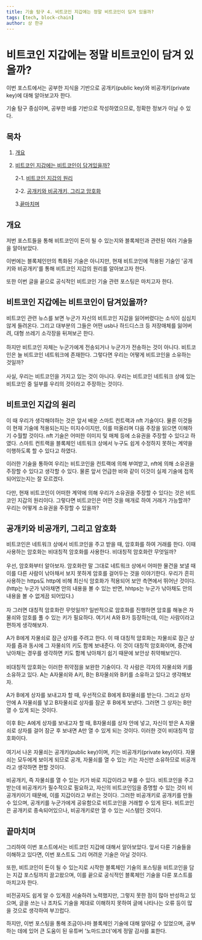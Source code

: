 ```yaml
---
title: 기술 탐구 4. 비트코인 지갑에는 정말 비트코인이 담겨 있을까?
tags: [tech, block-chain]
author: 상 한규
---
```

# 비트코인 지갑에는 정말 비트코인이 담겨 있을까?

이번 포스트에서는 공부한 지식을 기반으로 공개키(public key)와 비공개키(private key)에 대해 알아보고자 한다. 

기술 탐구 중심이며, 공부한 바를 기반으로 작성하였으므로, 정확한 정보가 아닐 수 있다.

## 목차

1. [개요](#개요)

2. [비트코인 지갑에는 비트코인이 담겨있을까?](#비트코인-지갑에는-비트코인이-담겨있을까)

    2-1. [비트코인 지갑의 원리](#비트코인-지갑의-원리)
    
    2-2. [공개키와 비공개키, 그리고 암호화](#공개키와-비공개키-그리고-암호화)
    
    3.[끝마치며](#끝마치며)

## 개요
저번 포스트들을 통해 비트코인이 돈이 될 수 있는지와 블록체인과 관련된 여러 기술들을 알아보았다.

이번에는 블록체인만의 특화된 기술은 아니지만, 현재 비트코인에 적용된 기술인 '공개키와 비공개키'를 통해 비트코인 지갑의 원리를 알아보고자 한다.

또한 이번 글을 끝으로 공식적인 비트코인 기술 관련 포스팅은 마치고자 한다.

## 비트코인 지갑에는 비트코인이 담겨있을까?
비트코인 관련 뉴스를 보면 누군가 자신의 비트코인 지갑을 잃어버렸다는 소식이 심심치않게 들려온다. 그리고 대부분의 그들은 어떤 usb나 하드디스크 등 저장매체를 잃어버려, 대형 쓰레기 소각장을 뒤져보곤 한다. 
<br><br>
하지만 비트코인 자체는 누군가에게 전송되거나 누군가가 전송하는 것이 아니다. 비트코인은 늘 비트코인 네트워크에 존재한다. 그렇다면 우리는 어떻게 비트코인을 소유하는 것일까?
<br><br>
사실, 우리는 비트코인을 가지고 있는 것이 아니다. 우리는 비트코인 네트워크 상에 있는 비트코인 중 일부를 우리의 것이라고 주장하는 것이다.

## 비트코인 지갑의 원리
이 때 우리가 생각해야하는 것은 앞서 배운 스마트 컨트랙과 nft 기술이다. 물론 이것들이 현재 기술에 적용되는지는 미지수이지만, 이를 떠올리며 다음 주장을 읽으면 이해하기 수월할 것이다.
nft 기술은 어떠한 이미지 및 매체 등에 소유권을 주장할 수 있다고 하였다. 스마트 컨트랙을 블록체인 네트워크 상에서 누구도 쉽게 수정하지 못하는 계약을 이행하도록 할 수 있다고 하였다. 

이러한 기술을 통하여 우리는 비트코인을 컨트랙에 의해 부여받고, nft에 의해 소유권을 주장할 수 있다고 생각할 수 있다. 물론 앞서 언급한 바와 같이 이것이 실제 기술에 접목되어있는지는 잘 모르겠다.
<br><br>
다만, 현재 비트코인이 어떠한 계약에 의해 우리가 소유권을 주장할 수 있다는 것은 비트코인 지갑의 원리이다. 그렇다면 비트코인은 어떤 것을 매개로 하여 거래가 가능할까? 우리는 어떻게 소유권을 주장할 수 있을까?

## 공개키와 비공개키, 그리고 암호화
비트코인은 네트워크 상에서 비트코인을 주고 받을 때, 암호화를 하여 거래를 한다. 이때 사용하는 암호화는 비대칭적 암호화를 사용한다. 비대칭적 암호화란 무엇일까?
<br><br>
우선, 암호화부터 알아보자. 암호화란 말 그대로 네트워크 상에서 어떠한 물건을 보낼 때 이를 다른 사람이 낚아채서 보지 못하게 암호를 걸어두는 것을 이야기한다. 우리가 흔히 사용하는 https도 http에 비해 최신식 암호화가 적용되어 보안 측면에서 뛰어난 것이다. (http는 누군가 낚아채면 안의 내용을 볼 수 있는 반면, hhtps는 누군가 낚아채도 안의 내용을 볼 수 없게끔 되어있다.)
<br><br>
자 그러면 대칭적 암호화란 무엇일까? 일반적으로 암호화를 진행하면 암호를 해놓은 자물쇠와 암호를 풀 수 있는 키가 필요하다. 여기서 A와 B가 등장하는데, 이는 사람이라고 편하게 생각해보자. 

A가 B에게 자물쇠로 잠근 상자를 주려고 한다. 이 때 대칭적 암호화는 자물쇠로 잠근 상자를 줌과 동시에 그 자물쇠의 키도 함께 보내준다. 이 것이 대칭적 암호화이며, 중간에 낚아채는 경우를 생각하면 키도 함께 낚아채기 쉽기 때문에 보안상 취약해보인다. 
<br><br>
비대칭적 암호화는 이러한 취약점을 보완한 기술이다. 각 사람은 각자의 자물쇠와 키를 소유하고 있다. A는 A자물쇠와 A키, B는 B자물쇠와 B키를 소유하고 있다고 생각해보자. 

A가 B에게 상자를 보내고자 할 때, 우선적으로 B에게 B자물쇠를 받는다. 그리고 상자 안에 A 자물쇠를 넣고 B자물쇠로 상자를 잠군 후 B에게 보낸다. 그러면 그 상자는 B만 열 수 있게 되는 것이다. 

이후 B는 A에게 상자를 보내고자 할 때, B자물쇠를 상자 안에 넣고, 자신이 받은 A 자물쇠로 상자를 걸어 잠군 후 보내면 A만 열 수 있게 되는 것이다. 이러한 것이 비대칭적 암호화이다.
<br><br>
여기서 나온 자물쇠는 공개키(public key)이며, 키는 비공개키(private key)이다. 자물쇠는 모두에게 보이게 되므로 공개, 자물쇠를 열 수 있는 키는 자신만 소유하므로 비공개라고 생각하면 편할 것이다. 

비공개키, 즉 자물쇠를 열 수 있는 키가 바로 지갑이라고 부를 수 있다. 비트코인을 주고 받는데 비공개키가 필수적으로 필요하고, 자신의 비트코인임을 증명할 수 있는 것이 비공개키이기 때문에, 이를 지갑이라고 부르는 것이다. 그러한 비공개키로 공개키를 만들 수 있으며, 공개키를 누군가에게 공유함으로 비트코인을 거래할 수 있게 된다. 비트코인은 공개키로 종속되어있으나, 비공개키로만 열 수 있는 시스템인 것이다. 

## 끝마치며
그리하여 이번 포스트에서는 비트코인 지갑에 대해서 알아보았다. 앞서 다룬 기술들을 이해하고 있다면, 이번 포스트도 그리 어려운 기술은 아닐 것이다. 

또한, 비트코인이 돈이 될 수 있는지로 시작한 블록체인 기술의 포스팅을 비트코인을 담는 지갑 포스팅까지 끌고왔으며, 이를 끝으로 공식적인 블록체인 기술을 다룬 포스트를 마치고자 한다. 

비전공자도 쉽게 알 수 있게끔 서술하려 노력했지만, 그렇지 못한 점이 많아 반성하고 있으며, 글을 쓰는 나 조차도 기술을 제대로 이해하지 못하여 글에 나타나는 오류 등이 많을 것으로 생각하여 부끄럽다. 

하지만, 이번 포스팅을 통해 조금이나마 블록체인 기술에 대해 알아갈 수 있었으며, 공부하는 데에 있어 큰 도움이 된 유튜버 '노마드코더'에게 정말 감사를 표한다.
